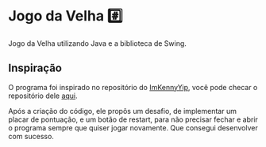 # Jogo da Velha #️⃣

Jogo da Velha utilizando Java e a biblioteca de Swing.

## Inspiração

O programa foi inspirado no repositório do [ImKennyYip](https://github.com/ImKennyYip), você pode checar o repositório dele [aqui](https://github.com/ImKennyYip/tictactoe-java).

Após a criação do código, ele propôs um desafio, de implementar um placar de pontuação, e um botão de restart, para não precisar fechar e abrir o programa sempre que quiser jogar novamente. Que consegui desenvolver com sucesso.